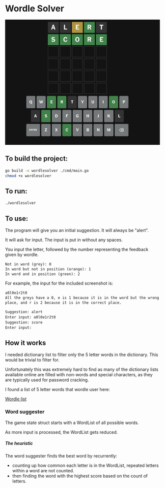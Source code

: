 # Wordle Solver

![workingscreenshot.png](docs%2Fworkingscreenshot.png)

## To build the project:

```bash
go build -o wordlesolver ./cmd/main.go
chmod +x wordlesolver
```

## To run:
```bash
./wordlesolver
```

## To use:

The program will give you an initial suggestion. It will always be "alert".

It will ask for input. The input is put in without any spaces.

You input the letter, followed by the number representing the feedback given by wordle.

```
Not in word (grey): 0
In word but not in position (orange): 1
In word and in position (green): 2
```

For example, the input for the included screenshot is:

```
a0l0e1r2t0
All the greys have a 0, e is 1 because it is in the word but the wrong place, and r is 2 because it is in the correct place.
```


```bash
Suggestion: alert 
Enter input: a0l0e1r2t0
Suggestion: score 
Enter input: 
```

## How it works

I needed dictionary list to filter only the 5 letter words in the dictionary. This would be trivial to filter for.

Unfortunately this was extremely hard to find as many of the dictionary lists available online are filled with non-words 
and special characters, as they are typically used for password cracking.

I found a list of 5 letter words that wordle user here:

[Wordle list](https://gist.githubusercontent.com/cfreshman/a03ef2cba789d8cf00c08f767e0fad7b/raw/28804271b5a226628d36ee831b0e36adef9cf449/wordle-answers-alphabetical.txt)

### Word suggester

The game state struct starts with a WordList of all possible words.

As more input is processed, the WordList gets reduced.

##### The heuristic

The word suggester finds the best word by recurrently:
 - counting up how common each letter is in the WordList, repeated letters within a word are not counted.
 - then finding the word with the highest score based on the count of letters.

